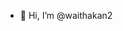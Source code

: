 - 👋 Hi, I’m @waithakan2


<!---
waithakan2/waithakan2 is a ✨ special ✨ repository because its `README.md` (this file) appears on your GitHub profile.
You can click the Preview link to take a look at your changes.
--->
